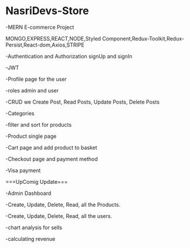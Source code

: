 # NasriDevs-Store

-MERN E-commerce Project

MONGO,EXPRESS,REACT,NODE,Styled Component,Redux-Toolkit,Redux-Persist,React-dom,Axios,STRIPE

-Authentication and Authorization signUp and signIn

-JWT 

-Profile page for the user

-roles admin and user

-CRUD we Create Post, Read Posts, Update Posts, Delete Posts

-Categories

-filter and sort for products

-Product single page

-Cart page and add product to basket

-Checkout page and payment method

-Visa payment

===UpComig Update===

-Admin Dashboard

-Create, Update, Delete, Read, all the Products.

-Create, Update, Delete, Read, all the users.

-chart analysis for sells

-calculating revenue

